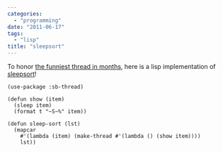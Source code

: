 ```yaml
---
categories:
  - "programming"
date: "2011-06-17"
tags:
  - "lisp"
title: "sleepsort"
---
```


To honor [the funniest thread in months][1], here is a lisp implementation of [sleepsort][2]!

    (use-package :sb-thread)
     
    (defun show (item)
      (sleep item)
      (format t "~S~%" item))
     
    (defun sleep-sort (lst)
      (mapcar
        #'(lambda (item) (make-thread #'(lambda () (show item))))
        lst))

   [1]: http://dis.4chan.org/read/prog/1295544154
   [2]: http://en.wikipedia.org/wiki/Sleep_sort
